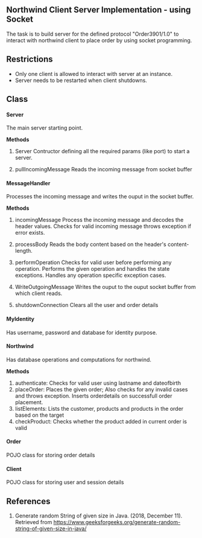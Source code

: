 ## Northwind Client Server Implementation - using Socket
 The task is to build server for the defined protocol "Order3901/1.0" to interact with northwind client to place order by using socket programming.

## Restrictions
- Only one client is allowed to interact with server at an instance.
- Server needs to be restarted when client shutdowns.

## Class
#### Server
   The main server starting point.
   
  **Methods**
  1. Server
    Contructor defining all the required params (like port) to start a server.

  2. pullIncomingMessage
    Reads the incoming message from socket buffer

#### MessageHandler
  Processes the incoming message and writes the ouput in the socket buffer.

  **Methods**
  1. incomingMessage
    Process the incoming message and decodes the header values.
    Checks for valid incoming message throws exception if error exists.

  2. processBody
    Reads the body content based on the header's content-length.

  3. performOperation
    Checks for valid user before performing any operation.
    Performs the given operation and handles the state exceptions.
    Handles any operation specific exception cases.

  4. WriteOutgoingMessage
    Writes the ouput to the ouput socket buffer from which client reads.
  
  5. shutdownConnection
    Clears all the user and order details

#### MyIdentity
  Has username, password and database for identity purpose.

#### Northwind
  Has database operations and computations for northwind.

   **Methods**
   1. authenticate:
      Checks for valid user using lastname and dateofbirth
   2. placeOrder:
      Places the given order; Also checks for any invalid cases and throws exception.
      Inserts orderdetails on successfull order placement.
   3. listElements:
      Lists the customer, products and products in the order based on the target
   4. checkProduct:
      Checks whether the product added in current order is valid
      
#### Order
  POJO class for storing order details

#### Client
  POJO class for storing user  and session details


## References
1) Generate random String of given size in Java. (2018, December 11). Retrieved from https://www.geeksforgeeks.org/generate-random-string-of-given-size-in-java/
